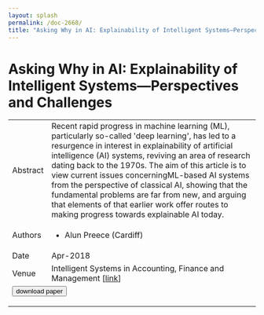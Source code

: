 ```yaml
---
layout: splash
permalink: /doc-2668/
title: "Asking Why in AI: Explainability of Intelligent Systems—Perspectives and Challenges"
---
```


# Asking Why in AI: Explainability of Intelligent Systems—Perspectives and Challenges

<table>
    <tbody>
    <tr>
        <td>Abstract</td>
        <td>Recent rapid progress in machine learning (ML), particularly so-called 'deep learning', has led to a resurgence in interest in explainability of artificial intelligence (AI) systems, reviving an area of research dating back to the 1970s. The aim of this article is to view current issues concerningML-based AI systems from the perspective of classical AI, showing that the fundamental problems are far from new, and arguing that elements of that earlier work offer routes to making progress towards explainable AI today.</td>
    </tr>
    <tr>
        <td>Authors</td>
        <td>
            <ul>
                <li>Alun Preece (Cardiff)</li>
            </ul>
        </td>
    </tr>
    <tr>
        <td>Date</td>
        <td>Apr-2018</td>
    </tr>
    <tr>
        <td>Venue</td>
        <td>Intelligent Systems in Accounting, Finance and Management [<a href="https://onlinelibrary.wiley.com/doi/abs/10.1002/isaf.1422">link</a>]</td>
    </tr>
        <tr>
            <td colspan="2">
                <form method="get" action="https://ibm.box.com/v/doc-2668-paper">
                    <button type="submit">download paper</button>
                </form>
            </td>
        </tr>
    </tbody>
</table>
